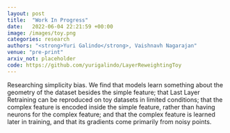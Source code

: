 ```yaml
---
layout: post
title:  "Work In Progress"
date:   2022-06-04 22:21:59 +00:00
image: /images/toy.png
categories: research
authors: "<strong>Yuri Galindo</strong>, Vaishnavh Nagarajan"
venue: "pre-print"
arxiv_not: placeholder
code: https://github.com/yurigalindo/LayerReweightingToy
---
```

Researching simplicity bias. We find that models learn something about the geometry of the dataset besides the simple feature; that Last Layer Retraining can be reproduced on toy datasets in limited conditions; that the complex feature is encoded inside the simple feature, rather than having neurons for the complex feature; and that the complex feature is learned later in training, and that its gradients come primarily from noisy points.